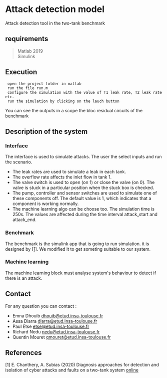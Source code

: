 # Attack detection model
Attack detection tool in the two-tank benchmark
## requirements
> Matlab 2019<br>
> Simulink

## Execution
```
 open the project folder in matlab
 run the file run.m
 configure the simulation with the value of T1 leak rate, T2 leak rate etc.
 run the simulation by clicking on the lauch button
```
You can see the outputs in a scope the bloc residual circuits of the benchmark

## Description of the system
### Interface
The interface is used to simulate attacks. The user the select inputs and run the scenario.
- The leak rates are used to simulate a leak in each tank.
- The overflow rate affects the inlet flow in tank 1.
- The valve switch is used to open (on 1) or close the valve (on 0). The valve is stuck in a particular position when the stuck box is checked. 
- The pump, controller and sensor switches are used to simulate one of these components off. The default value is 1, which indicates that a component is working normally.
- The machine learning algo can be choose too.
The simulation time is 250s. The values are affected during the time interval attack_start and attack_end.
### Benchmark
The benchmark is the simulink app that is going to run simulation. it is designed by [[1]](#1). We modified it to get someting suitable to our system.
### Machine learning
The machine learning block must analyse system's behaviour to detect if there is an attack.

## Contact 
For any question you can contact :
* Emna Dhouib [dhouib@etud.insa-toulouse.fr](mailto:dhouib@etud.insa-toulouse.fr)
* Assa Diarra [diarra@etud.insa-toulouse.fr](mailto:diarra@etud.insa-toulouse.fr)
* Paul Etse [etse@etud.insa-toulouse.fr](mailto:etse@etud.insa-toulouse.fr)
* Richard Nedu [nedu@etud.insa-toulouse.fr](mailto:nedu@etud.insa-toulouse.fr)
*  Quentin Mouret [qmouret@etud.insa-toulouse.fr](mailto:qmouret@etud.insa-toulouse.fr)

## References
<a id="1">[1]</a> 
E. Chanthery, A. Subias (2020)
Diagnosis approaches for detection and isolation of
cyber attacks and faults on a two-tank system
[online](https://hal.laas.fr/hal-02439489/document)
